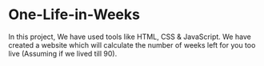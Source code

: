 # One-Life-in-Weeks
In this project, We have used tools like HTML, CSS & JavaScript. We have created a website which will calculate the number of weeks left for you too live (Assuming if we lived till 90).
